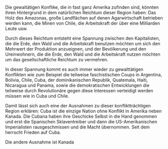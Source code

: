 Die gewaltätigen Konflike, die in fast ganz Amerika zufinden sind, könnten ihren Hintergrund in dem natürlichen Reichtum dieser Region haben: Das Holz des Amazonas, große Landflächen auf denen Agarwirtschaft betrieben werden kann, die Minen von Chile, die Arbeitskraft der über eine Milliarden Leute usw. 

Durch dieses Reichtum entsteht eine Spannung zwischen den Kapitalisten, die die Erde, den Wald und die Arbeitskraft benutzen möchten um sich den Mehrwert der Produktion anzueignen, und der Bevölkerung und den Ureinwohnern, die die Erde, den Wald und die Arbeitskraft nutzen möchten um das gesellschaftliche Reichtum zu vermehren.

In dieser Spannung kommt es auch immer wieder zu gewalttätigen Konflikten wie zum Beispiel die teilweise faschistischen Coups in Argentina, Bolivia, Chile, Cuba, der dominikanischen Republik, Quatemala, Haiti, Nicaragua und Panama, sowie die demokratischen Entwicklungen die teilweise durch Revolutionäre gegen diese Interessen verteidigt werden müssen wie in Cuba und Chile.

Damit lässt sich auch eine der Ausnahmen zu dieser konfliktträchtigen Region erklären: Cuba ist die einzige Nation ohne Konflikt in Amerika neben Kanada. Die Cubana haben ihre Geschicke Selbst in die Hand genommen und erst die Spanischen Sklaventreiber und dann die US-Amerikanischen Imperialisten rausgeschmissen und die Macht übernommen. Seit dem herrscht Frieden auf Cuba.

Die andere Ausnahme ist Kanada 